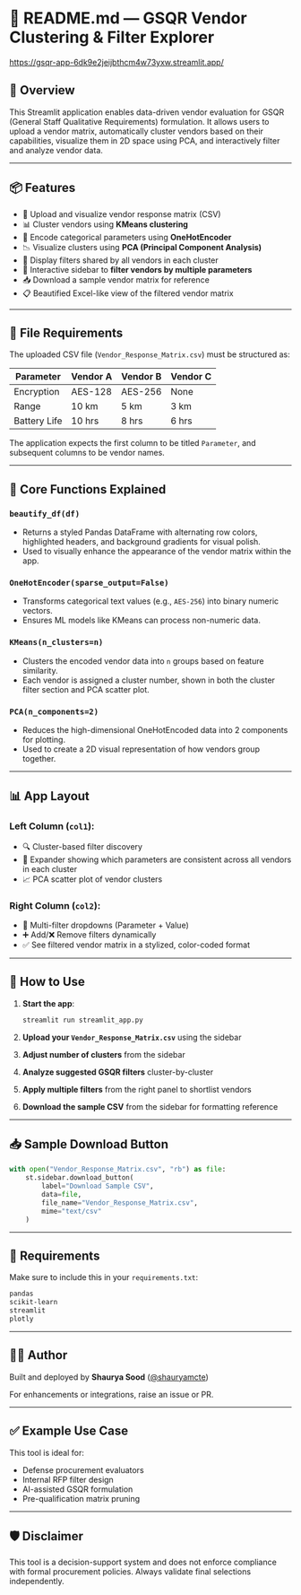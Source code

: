 # 📄 README.md — GSQR Vendor Clustering & Filter Explorer

https://gsqr-app-6dk9e2jeijbthcm4w73yxw.streamlit.app/


## 🚀 Overview
This Streamlit application enables data-driven vendor evaluation for GSQR (General Staff Qualitative Requirements) formulation. It allows users to upload a vendor matrix, automatically cluster vendors based on their capabilities, visualize them in 2D space using PCA, and interactively filter and analyze vendor data.

---

## 📦 Features
- 📁 Upload and visualize vendor response matrix (CSV)
- 📊 Cluster vendors using **KMeans clustering**
- 🧠 Encode categorical parameters using **OneHotEncoder**
- 📉 Visualize clusters using **PCA (Principal Component Analysis)**
- 🧾 Display filters shared by all vendors in each cluster
- 🔎 Interactive sidebar to **filter vendors by multiple parameters**
- 📥 Download a sample vendor matrix for reference
- 📋 Beautified Excel-like view of the filtered vendor matrix

---

## 📁 File Requirements
The uploaded CSV file (`Vendor_Response_Matrix.csv`) must be structured as:

| Parameter              | Vendor A | Vendor B | Vendor C |
|------------------------|----------|----------|----------|
| Encryption             | AES-128  | AES-256  | None     |
| Range                  | 10 km    | 5 km     | 3 km     |
| Battery Life           | 10 hrs   | 8 hrs     | 6 hrs     |

The application expects the first column to be titled `Parameter`, and subsequent columns to be vendor names.

---

## 🧠 Core Functions Explained

### `beautify_df(df)`
- Returns a styled Pandas DataFrame with alternating row colors, highlighted headers, and background gradients for visual polish.
- Used to visually enhance the appearance of the vendor matrix within the app.

### `OneHotEncoder(sparse_output=False)`
- Transforms categorical text values (e.g., `AES-256`) into binary numeric vectors.
- Ensures ML models like KMeans can process non-numeric data.

### `KMeans(n_clusters=n)`
- Clusters the encoded vendor data into `n` groups based on feature similarity.
- Each vendor is assigned a cluster number, shown in both the cluster filter section and PCA scatter plot.

### `PCA(n_components=2)`
- Reduces the high-dimensional OneHotEncoded data into 2 components for plotting.
- Used to create a 2D visual representation of how vendors group together.

---

## 📊 App Layout

### Left Column (`col1`):
- 🔍 Cluster-based filter discovery
- 📌 Expander showing which parameters are consistent across all vendors in each cluster
- 📈 PCA scatter plot of vendor clusters

### Right Column (`col2`):
- 🧾 Multi-filter dropdowns (Parameter + Value)
- ➕ Add/❌ Remove filters dynamically
- ✅ See filtered vendor matrix in a stylized, color-coded format

---

## 🧪 How to Use

1. **Start the app**:
   ```bash
   streamlit run streamlit_app.py
   ```

2. **Upload your `Vendor_Response_Matrix.csv`** using the sidebar

3. **Adjust number of clusters** from the sidebar

4. **Analyze suggested GSQR filters** cluster-by-cluster

5. **Apply multiple filters** from the right panel to shortlist vendors

6. **Download the sample CSV** from the sidebar for formatting reference

---

## 📥 Sample Download Button
```python
with open("Vendor_Response_Matrix.csv", "rb") as file:
    st.sidebar.download_button(
        label="Download Sample CSV",
        data=file,
        file_name="Vendor_Response_Matrix.csv",
        mime="text/csv"
    )
```
---

## 📌 Requirements
Make sure to include this in your `requirements.txt`:
```txt
pandas
scikit-learn
streamlit
plotly
```

---

## 👨‍💻 Author
Built and deployed by **Shaurya Sood** ([@shauryamcte](https://github.com/shauryamcte))

For enhancements or integrations, raise an issue or PR.

---

## ✅ Example Use Case
This tool is ideal for:
- Defense procurement evaluators
- Internal RFP filter design
- AI-assisted GSQR formulation
- Pre-qualification matrix pruning

---

## 🛡️ Disclaimer
This tool is a decision-support system and does not enforce compliance with formal procurement policies. Always validate final selections independently.

